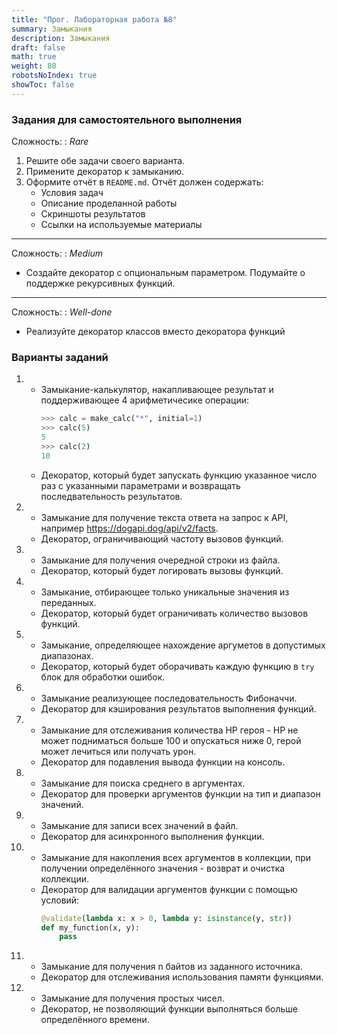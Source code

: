 ```yaml
---
title: "Прог. Лабораторная работа №8"
summary: Замыкания
description: Замыкания
draft: false
math: true
weight: 80
robotsNoIndex: true
showToc: false
---
```


### Задания для самостоятельного выполнения

Сложность:
: *Rare*

1. Решите обе задачи своего варианта.
2. Примените декоратор к замыканию.
3. Оформите отчёт в `README.md`. Отчёт должен содержать:
    * Условия задач
    * Описание проделанной работы
    * Скриншоты результатов
    * Ссылки на используемые материалы


---


Сложность:
: *Medium*

* Создайте декоратор с опциональным параметром. Подумайте о поддержке рекурсивных функций.


---


Сложность:
: *Well-done*

* Реализуйте декоратор классов вместо декоратора функций


### Варианты заданий

1.
    * Замыкание-калькулятор, накапливающее результат и поддерживающее 4 арифметичесике операции:
        ```python
        >>> calc = make_calc("*", initial=1)
        >>> calc(5)
        5
        >>> calc(2)
        10
        ```
    * Декоратор, который будет запускать функцию указанное число раз с указанными параметрами и возвращать последвательность результатов.

2.
    * Замыкание для получение текста ответа на запрос к API, например https://dogapi.dog/api/v2/facts.
    * Декоратор, ограничивающий частоту вызовов функций.

3.
    * Замыкание для получения очередной строки из файла.
    * Декоратор, который будет логировать вызовы функций.
4.
    * Замыкание, отбирающее только уникальные значения из переданных.
    * Декоратор, который будет ограничивать количество вызовов функций.
5.
    * Замыкание, определяющее нахождение аргуметов в допустимых диапазонах.
    * Декоратор, который будет оборачивать каждую функцию в `try` блок для обработки ошибок.

6.
    * Замыкание реализующее последовательность Фибоначчи.
    * Декоратор для кэширования результатов выполнения функций.
7.
    * Замыкание для отслеживания количества HP героя - HP не может подниматься больше 100 и опускаться ниже 0, герой может лечиться или получать урон.
    * Декоратор для подавления вывода функции на консоль.
8.
    * Замыкание для поиска среднего в аргументах.
    * Декоратор для проверки аргументов функции на тип и диапазон значений.
9.
    * Замыкание для записи всех значений в файл.
    * Декоратор для асинхронного выполнения функции.

10.
    * Замыкание для накопления всех аргументов в коллекции, при получении определённого значения - возврат и очистка коллекции.
    * Декоратор для валидации аргументов функции с помощью условий:
        ```python
        @validate(lambda x: x > 0, lambda y: isinstance(y, str))
        def my_function(x, y):
            pass
        ```
11.
    * Замыкание для получения n байтов из заданного источника. 
    * Декоратор для отслеживания использования памяти функциями.

12.
    * Замыкание для получения простых чисел.
    * Декоратор, не позволяющий функции выполняться больше определённого времени.
